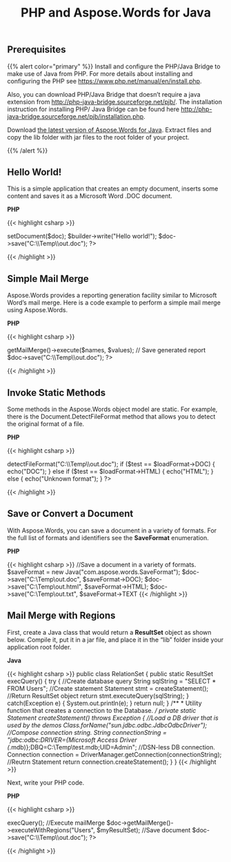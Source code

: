 ﻿---
title: PHP and Aspose.Words for Java
description: "PHP: how to use Aspose.Words for Java."
type: docs
weight: 40
url: /java/php-and-aspose-words-for-java/
---

## Prerequisites

{{% alert color="primary" %}}
Install and configure the PHP/Java Bridge to make use of Java from PHP. For more details about installing and configuring the PHP see <https://www.php.net/manual/en/install.php>.

Also, you can download PHP/Java Bridge that doesn’t require a java extension from <http://php-java-bridge.sourceforge.net/pjb/>. The installation instruction for installing PHP/ Java Bridge can be found here <http://php-java-bridge.sourceforge.net/pjb/installation.php>. 

Download [the latest version of Aspose.Words for Java](https://downloads.aspose.com/words/java). Extract files and copy the lib folder with jar files to the root folder of your project. 

{{% /alert %}}

## Hello World!

This is a simple application that creates an empty document, inserts some content and saves it as a Microsoft Word .DOC document.

**PHP**

{{< highlight csharp >}}
<?php 
require_once("http://localhost:8080/JavaBridge/java/Java.inc"); 
java_require("lib\\Aspose.Words.jdk15.jar;lib\\jaxen-1.1.jar");
$doc = new Java("com.aspose.words.Document");
$builder = new Java("com.aspose.words.DocumentBuilder");
$builder->setDocument($doc);
$builder->write("Hello world!");
$doc->save("C:\\Temp\\out.doc");
?>
{{< /highlight >}}

## Simple Mail Merge

Aspose.Words provides a reporting generation facility similar to Microsoft Word’s mail merge. Here is a code example to perform a simple mail merge using Aspose.Words.

**PHP**

{{< highlight csharp >}}
<?php 
require_once("http://localhost:8080/JavaBridge/java/Java.inc"); 
java_require("lib\\Aspose.Words.jdk15.jar;lib\\jaxen-1.1.jar");

// Open template file
$doc = new Java("com.aspose.words.Document", "C:\\Temp\\in.doc");

// Create names and values arrays
$names = array("FullName", "Company", "City");
$values = array("Alexey Noskov", "Aspose", "Auckland");

// Execute mailmerge
$doc->getMailMerge()->execute($names, $values);

// Save generated report
$doc->save("C:\\Temp\\out.doc");
?>
{{< /highlight >}}

## Invoke Static Methods

Some methods in the Aspose.Words object model are static. For example, there is the Document.DetectFileFormat method that allows you to detect the original format of a file.

**PHP**

{{< highlight csharp >}}
<?php 
require_once("http://localhost:8080/JavaBridge/java/Java.inc"); 
java_require("lib\Aspose.Words.jdk15.jar;lib\jaxen-1.1.jar");
$loadFormat = new Java("com.aspose.words.LoadFormat");

// Note creating a class object, not an instance.
$doc = new JavaClass("com.aspose.words.Document");

// Now we can call static methods on the class object.
$test = $doc->detectFileFormat("C:\\Temp\\out.doc");
if ($test == $loadFormat->DOC)
{
    echo("DOC");
}
else if ($test == $loadFormat->HTML)
{
    echo("HTML");
}
else
{
    echo("Unknown format");
}
?>
{{< /highlight >}}

## Save or Convert a Document

With Aspose.Words, you can save a document in a variety of formats. For the full list of formats and identifiers see the **SaveFormat** enumeration.

**PHP**

{{< highlight csharp >}}
//Save a document in a variety of formats.
$saveFormat = new Java("com.aspose.words.SaveFormat");
$doc->save("C:\\Temp\\out.doc", $saveFormat->DOC);
$doc->save("C:\\Temp\\out.html", $saveFormat->HTML);
$doc->save("C:\\Temp\\out.txt", $saveFormat->TEXT
{{< /highlight >}}

## Mail Merge with Regions

First, create a Java class that would return a **ResultSet** object as shown below. Compile it, put it in a jar file, and place it in the “lib” folder inside your application root folder.

**Java**

{{< highlight csharp >}}
public class RelationSet 
{
    public static ResultSet execQuery()
    {
        try
        {
            //Create database query
            String sqlString = "SELECT * FROM Users";
            //Create statement
            Statement stmt = createStatement();
            //Return ResultSet object
            return stmt.executeQuery(sqlString);
        }
        catch(Exception e)
        {
            System.out.println(e);
        }
        return null;
    }
    /**
    * Utility function that creates a connection to the Database.
    */
    private static Statement createStatement() throws Exception
    {
        //Load a DB driver that is used by the demos
        Class.forName("sun.jdbc.odbc.JdbcOdbcDriver");
        //Compose connection string.
        String connectionString = "jdbc:odbc:DRIVER={Microsoft Access Driver (*.mdb)};DBQ=C:\\Temp\\test.mdb;UID=Admin";
        //DSN-less DB connection.
        Connection connection = DriverManager.getConnection(connectionString);
        //Reutrn Statement
        return connection.createStatement();
    }
}
{{< /highlight >}}

Next, write your PHP code.

**PHP**

{{< highlight csharp >}}
<?php 
require_once("http://localhost:8080/JavaBridge/java/Java.inc"); 
//Load libraries
java_require("lib\Aspose.Words.jdk15.jar;lib\jaxen-1.1.jar;lib\RelationSet.jar");
//Open document
$doc = new Java("com.aspose.words.Document", "C:\\Temp\\in.doc");
//Create ResultSet
$myResultSet = new Java("java.sql.ResultSet");
//creates an instance of my own class and executes a method of it: the database query
$myQueryResult = new Java("RelationSet");  
$myResultSet = $myQueryResult->execQuery();
//Execute mailMerge
$doc->getMailMerge()->executeWithRegions("Users", $myResultSet);
//Save document
$doc->save("C:\\Temp\\out.doc");
?>
{{< /highlight >}}
